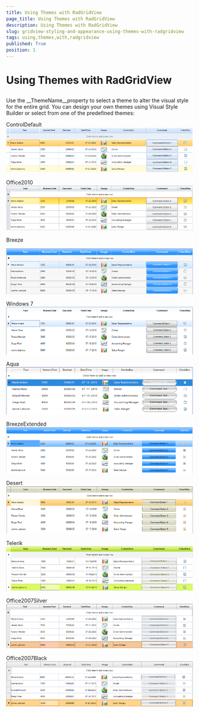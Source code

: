 ```yaml
---
title: Using Themes with RadGridView
page_title: Using Themes with RadGridView
description: Using Themes with RadGridView
slug: gridview-styling-and-appearance-using-themes-with-radgridview
tags: using,themes,with,radgridview
published: True
position: 1
---
```


# Using Themes with RadGridView



## 

Use the __ThemeName__property to select a theme to alter the visual style for the entire grid. You can design your own themes using Visual Style Builder or select from one of the predefined themes: 



ControlDefault![gridview-styling-and-appearance-using-themes-with-radgridview 001](images/gridview-styling-and-appearance-using-themes-with-radgridview001.png)

Office2010![gridview-styling-and-appearance-using-themes-with-radgridview 002](images/gridview-styling-and-appearance-using-themes-with-radgridview002.png)

Breeze

![gridview-styling-and-appearance-using-themes-with-radgridview 003](images/gridview-styling-and-appearance-using-themes-with-radgridview003.png)

Windows 7![gridview-styling-and-appearance-using-themes-with-radgridview 004](images/gridview-styling-and-appearance-using-themes-with-radgridview004.png)

Aqua![gridview-styling-and-appearance-using-themes-with-radgridview 005](images/gridview-styling-and-appearance-using-themes-with-radgridview005.png)

BreezeExtended![gridview-styling-and-appearance-using-themes-with-radgridview 006](images/gridview-styling-and-appearance-using-themes-with-radgridview006.png)

Desert![gridview-styling-and-appearance-using-themes-with-radgridview 007](images/gridview-styling-and-appearance-using-themes-with-radgridview007.png)

Telerik![gridview-styling-and-appearance-using-themes-with-radgridview 008](images/gridview-styling-and-appearance-using-themes-with-radgridview008.png)

Office2007Silver![gridview-styling-and-appearance-using-themes-with-radgridview 009](images/gridview-styling-and-appearance-using-themes-with-radgridview009.png)

Office2007Black![gridview-styling-and-appearance-using-themes-with-radgridview 010](images/gridview-styling-and-appearance-using-themes-with-radgridview010.png)
